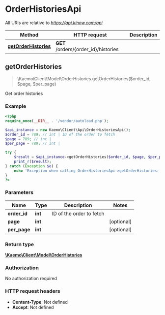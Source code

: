 # OrderHistoriesApi

All URIs are relative to *https://api.kinow.com/api*

Method | HTTP request | Description
------------- | ------------- | -------------
[**getOrderHistories**](#getOrderHistories) | **GET** /orders/{order_id}/histories | 


## **getOrderHistories**
> \Kaemo\Client\Model\OrderHistories getOrderHistories($order_id, $page, $per_page)



Get order histories

### Example
```php
<?php
require_once(__DIR__ . '/vendor/autoload.php');

$api_instance = new Kaemo\Client\Api\OrderHistoriesApi();
$order_id = 789; // int | ID of the order to fetch
$page = 789; // int | 
$per_page = 789; // int | 

try {
    $result = $api_instance->getOrderHistories($order_id, $page, $per_page);
    print_r($result);
} catch (Exception $e) {
    echo 'Exception when calling OrderHistoriesApi->getOrderHistories: ', $e->getMessage(), PHP_EOL;
}
?>
```

### Parameters

Name | Type | Description  | Notes
------------- | ------------- | ------------- | -------------
 **order_id** | **int**| ID of the order to fetch |
 **page** | **int**|  | [optional]
 **per_page** | **int**|  | [optional]

### Return type

[**\Kaemo\Client\Model\OrderHistories**](#OrderHistories)

### Authorization

No authorization required

### HTTP request headers

 - **Content-Type**: Not defined
 - **Accept**: Not defined

